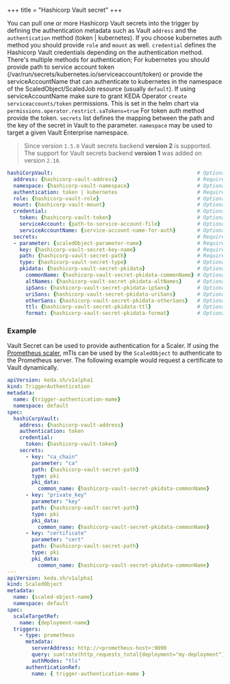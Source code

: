 +++
title = "Hashicorp Vault secret"
+++


You can pull one or more Hashicorp Vault secrets into the trigger by defining the authentication metadata such as Vault `address` and the `authentication` method (token | kubernetes). If you choose kubernetes auth method you should provide `role` and `mount` as well.
`credential` defines the Hashicorp Vault credentials depending on the authentication method. There's multiple methods for authentication; For kubernetes you should provide path to service account token (/var/run/secrets/kubernetes.io/serviceaccount/token) or provide the serviceAccountName that can authenticate to kubernetes in the namespace of the ScaledObject/ScaledJob resource (usually `default`). If using serviceAccountName make sure to grant KEDA Operator `create serviceaccounts/token` permissions. This is set in the helm chart via `permissions.operator.restrict.saTokens=true` For token auth method provide the token.
`secrets` list defines the mapping between the path and the key of the secret in Vault to the parameter.
`namespace` may be used to target a given Vault Enterprise namespace.

> Since version `1.5.0` Vault secrets backend **version 2** is supported. 
> The support for Vault secrets backend **version 1** was added on version `2.10`.

```yaml
hashiCorpVault:                                               # Optional.
  address: {hashicorp-vault-address}                          # Required.
  namespace: {hashicorp-vault-namespace}                      # Optional. Default is root namespace. Useful for Vault Enterprise
  authentication: token | kubernetes                          # Required.
  role: {hashicorp-vault-role}                                # Optional.
  mount: {hashicorp-vault-mount}                              # Optional.
  credential:                                                 # Optional.
    token: {hashicorp-vault-token}                            # Optional. Authenticate to vault via a supplied token
    serviceAccount: {path-to-service-account-file}            # Optional. Authenticate to vault via JWT token in keda operator pod
    serviceAccountName: {service-account-name-for-auth}       # Optional. Requires serviceaccounts/token create permissions. Authenticate to vault via JWT token from service account in ScaledObject/ScaledJob's namespace
  secrets:                                                    # Required.
  - parameter: {scaledObject-parameter-name}                  # Required.
    key: {hashicorp-vault-secret-key-name}                    # Required.
    path: {hashicorp-vault-secret-path}                       # Required.
    type: {hashicorp-vault-secret-type}                       # Optional. Default to `""`. Allowed values: `secret`, `secretV2`, `pki`
    pkidata: {hashicorp-vault-secret-pkidata}                 # Optional. Data to be send with the secret  if `hashicorp-vault-secret-type` is pki request
      commonName: {hashicorp-vault-secret-pkidata-commonName} # Optional.
      altNames: {hashicorp-vault-secret-pkidata-altNames}     # Optional.
      ipSans: {hashicorp-vault-secret-pkidata-ipSans}         # Optional.
      uriSans: {hashicorp-vault-secret-pkidata-uriSans}       # Optional.
      otherSans: {hashicorp-vault-secret-pkidata-otherSans}   # Optional.
      ttl: {hashicorp-vault-secret-pkidata-ttl}               # Optional.
      format: {hashicorp-vault-secret-pkidata-format}         # Optional.
```

### Example
Vault Secret can be used to provide authentication for a Scaler. If using the [Prometheus scaler](https://keda.sh/docs/2.3/scalers/prometheus/), mTls can be used by the `ScaledObject` to authenticate to the Prometheus server. The following example would request a certificate to Vault dynamically.
```yaml
apiVersion: keda.sh/v1alpha1
kind: TriggerAuthentication
metadata:
  name: {trigger-authentication-mame}
  namespace: default
spec:
  hashiCorpVault:
    address: {hashicorp-vault-address}
    authentication: token
    credential:
      token: {hashicorp-vault-token}
    secrets:
      - key: "ca_chain"
        parameter: "ca"
        path: {hashicorp-vault-secret-path}
        type: pki
        pki_data:
          common_name: {hashicorp-vault-secret-pkidata-commonName}
      - key: "private_key"
        parameter: "key"
        path: {hashicorp-vault-secret-path}
        type: pki
        pki_data:
          common_name: {hashicorp-vault-secret-pkidata-commonName}
      - key: "certificate"
        parameter: "cert"
        path: {hashicorp-vault-secret-path}
        type: pki
        pki_data:
          common_name: {hashicorp-vault-secret-pkidata-commonName}
---
apiVersion: keda.sh/v1alpha1
kind: ScaledObject
metadata:
  name: {scaled-object-name}
  namespace: default
spec:
  scaleTargetRef:
    name: {deployment-name}
  triggers:
    - type: prometheus
      metadata:
        serverAddress: http://<prometheus-host>:9090
        query: sum(rate(http_requests_total{deployment="my-deployment"}[2m]))
        authModes: "tls"
      authenticationRef:
        name: { trigger-authentication-mame }
```
